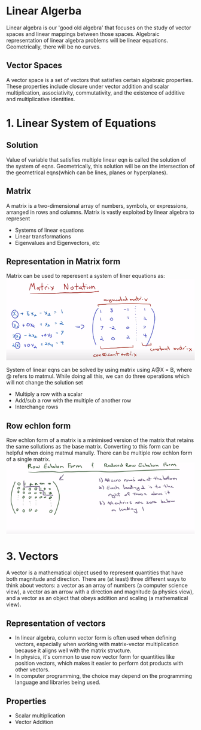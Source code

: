# Linear Algerba
Linear algebra is our 'good old algebra' that focuses on the study of vector spaces and linear mappings between those spaces. Algebraic representation of linear algebra problems will be linear equations. Geometrically, there will be no curves. 

## Vector Spaces
A vector space is a set of vectors that satisfies certain algebraic properties. These properties include closure under vector addition and scalar multiplication, associativity, commutativity, and the existence of additive and multiplicative identities.



# 1. Linear System of Equations

## Solution
Value of variable that satisfies multiple linear eqn is called the solution of the system of eqns. Geometrically, this solution will be on the intersection of the geometrical eqns(which can be lines, planes or hyperplanes).

## Matrix
A matrix is a two-dimensional array of numbers, symbols, or expressions, arranged in rows and columns. Matrix is vastly exploited by linear algebra to represent 
 - Systems of linear equations
 - Linear transformations
 - Eigenvalues and Eigenvectors, etc

## Representation in Matrix form
Matrix can be used to reperesent a system of liner equations as:
![Local Image](images/image1.png)

System of linear eqns can be solved by using matrix using A@X = B, where @ refers to matmul.
While doing all this, we can do three operations which will not change the solution set
 - Multiply a row with a scalar
 - Add/sub a row with the multiple of another row
 - Interchange rows

## Row echlon form
Row echlon form of a matrix is a minimised version of the matrix that retains the same sollutions as the base matrix. Converting to this form can be helpful when doing matmul manully. There can be multiple row echlon form of a single matrix.
![Local Image](images/image2.png)

# 3. Vectors
A vector is a mathematical object used to represent quantities that have both magnitude and direction. 
There are (at least) three different ways to think about vectors: a vector as an array of numbers (a computer science view), a vector as an arrow with a direction and magnitude (a physics view), and a vector as an object that obeys addition and scaling (a mathematical view).

## Representation of vectors
 - In linear algebra, column vector form is often used when defining vectors, especially when working with matrix-vector multiplication because it aligns well with the matrix structure.
 - In physics, it's common to use row vector form for quantities like position vectors, which makes it easier to perform dot products with other vectors.
 - In computer programming, the choice may depend on the programming language and libraries being used.
 
## Properties
 - Scalar multiplication
 - Vector Addition